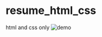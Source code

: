 # resume_html_css
html and css only
![demo](https://user-images.githubusercontent.com/80530004/130779516-42e14913-8780-4ae8-80c0-07f8e4b37b1e.png)

